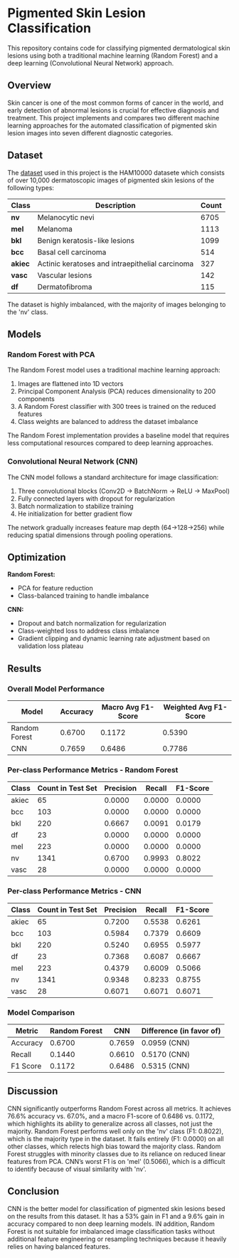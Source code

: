 # Pigmented Skin Lesion Classification

This repository contains code for classifying pigmented dermatological skin lesions using both a traditional machine learning (Random Forest) and a deep learning (Convolutional Neural Network) approach.

## Overview

Skin cancer is one of the most common forms of cancer in the world, and early detection of abnormal lesions is crucial for effective diagnosis and treatment. This project implements and compares two different machine learning approaches for the automated classification of pigmented skin lesion images into seven different diagnostic categories.

## Dataset

The [dataset](https://dataverse.harvard.edu/dataset.xhtml?persistentId=doi:10.7910/DVN/DBW86T)
 used in this project is the HAM10000 datasete which consists of over 10,000 dermatoscopic images of pigmented skin lesions of the following types:

| Class | Description | Count |
|-------|-------------|-------|
| **nv** | Melanocytic nevi | 6705 |
| **mel** | Melanoma | 1113 |
| **bkl** | Benign keratosis-like lesions | 1099 |
| **bcc** | Basal cell carcinoma | 514 |
| **akiec** | Actinic keratoses and intraepithelial carcinoma | 327 |
| **vasc** | Vascular lesions | 142 |
| **df** | Dermatofibroma | 115 |

The dataset is highly imbalanced, with the majority of images belonging to the 'nv' class.

## Models

### Random Forest with PCA
The Random Forest model uses a traditional machine learning approach:

1. Images are flattened into 1D vectors
2. Principal Component Analysis (PCA) reduces dimensionality to 200 components
3. A Random Forest classifier with 300 trees is trained on the reduced features
4. Class weights are balanced to address the dataset imbalance

The Random Forest implementation provides a baseline model that requires less computational resources compared to deep learning approaches.

### Convolutional Neural Network (CNN)
The CNN model follows a standard architecture for image classification:

1. Three convolutional blocks (Conv2D → BatchNorm → ReLU → MaxPool)
2. Fully connected layers with dropout for regularization
3. Batch normalization to stabilize training
4. He initialization for better gradient flow

The network gradually increases feature map depth (64→128→256) while reducing spatial dimensions through pooling operations.

## Optimization

**Random Forest:**

* PCA for feature reduction
* Class-balanced training to handle imbalance

**CNN:**

* Dropout and batch normalization for regularization
* Class-weighted loss to address class imbalance
* Gradient clipping and dynamic learning rate adjustment based on validation loss plateau

## Results

### Overall Model Performance

| Model | Accuracy | Macro Avg F1-Score | Weighted Avg F1-Score |
|-------|----------|-------------------|----------------------|
| Random Forest | 0.6700 | 0.1172 | 0.5390 |
| CNN   | 0.7659 | 0.6486 | 0.7786 |

### Per-class Performance Metrics - Random Forest

| Class | Count in Test Set | Precision | Recall | F1-Score |
|-------|-----------------|-----------|--------|----------|
| akiec | 65 | 0.0000 | 0.0000 | 0.0000 |
| bcc   | 103 | 0.0000 | 0.0000 | 0.0000 |
| bkl   | 220 | 0.6667 | 0.0091 | 0.0179 |
| df    | 23 | 0.0000 | 0.0000 | 0.0000 |
| mel   | 223 | 0.0000 | 0.0000 | 0.0000 |
| nv    | 1341 | 0.6700 | 0.9993 | 0.8022 |
| vasc  | 28 | 0.0000 | 0.0000 | 0.0000 |

### Per-class Performance Metrics - CNN

| Class | Count in Test Set | Precision | Recall | F1-Score |
|-------|-----------------|-----------|--------|----------|
| akiec | 65 | 0.7200 | 0.5538 | 0.6261 |
| bcc   | 103 | 0.5984 | 0.7379 | 0.6609 |
| bkl   | 220 | 0.5240 | 0.6955 | 0.5977 |
| df    | 23 | 0.7368 | 0.6087 | 0.6667 |
| mel   | 223 | 0.4379 | 0.6009 | 0.5066 |
| nv    | 1341 | 0.9348 | 0.8233 | 0.8755 |
| vasc  | 28 | 0.6071 | 0.6071 | 0.6071 |

### Model Comparison

| Metric | Random Forest | CNN | Difference (in favor of) |
|--------|-----|---------------|--------------------------|
| Accuracy | 0.6700 | 0.7659 | 0.0959 (CNN) |
| Recall | 0.1440 | 0.6610 | 0.5170 (CNN) |
| F1 Score | 0.1172 | 0.6486 | 0.5315 (CNN) |

## Discussion
CNN significantly outperforms Random Forest across all metrics. It achieves 76.6% accuracy vs. 67.0%, and a macro F1-score of 0.6486 vs. 0.1172, which highlights its ability to generalize across all classes, not just the majority. Random Forest performs well only on the 'nv' class (F1: 0.8022), which is the majority type in the dataset. It fails entirely (F1: 0.0000) on all other classes, which relects high bias toward the majority class. Random Forest struggles with minority classes due to its reliance on reduced linear features from PCA. CNN’s worst F1 is on 'mel' (0.5066), which is a difficult to identify because of visual similarity with 'nv'.

## Conclusion
CNN is the better model for classification of pigmented skin lesions besed on the results from this dataset. It has a 53% gain in F1 and a 9.6% gain in accuracy compared to non deep learning models. IN addition, Random Forest is not suitable for imbalanced image classification tasks without additional feature engineering or resampling techniques because it heavily relies on having balanced features.
